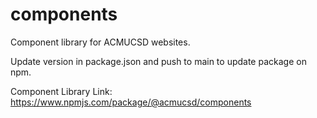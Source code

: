 # components

Component library for ACMUCSD websites.

Update version in package.json and push to main to update package on npm.

Component Library Link: https://www.npmjs.com/package/@acmucsd/components